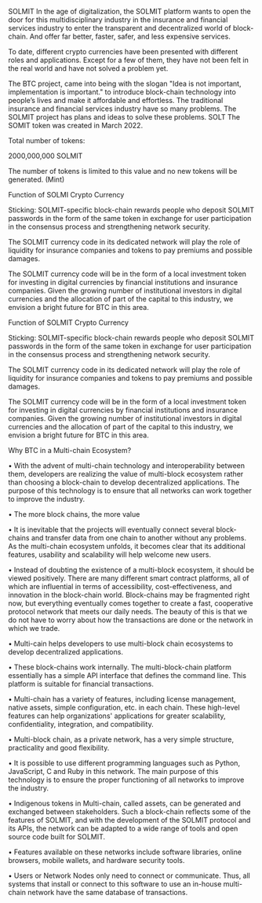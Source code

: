 SOLMIT
In the age of digitalization, the SOLMIT platform wants to open the door for this multidisciplinary industry in the insurance and financial services industry to enter the transparent and decentralized world of block-chain. And offer far better, faster, safer, and less expensive services.

To date, different crypto currencies have been presented with different roles and applications. Except for a few of them, they have not been felt in the real world and have not solved a problem yet.

The BTC project, came into being with the slogan "Idea is not important, implementation is important." to introduce block-chain technology into people’s lives and make it affordable and effortless. The traditional insurance and financial services industry have so many problems. The SOLMIT project has plans and ideas to solve these problems.
SOLT
The SOMIT token was created in March 2022.

Total number of tokens:

2000,000,000 SOLMIT

The number of tokens is limited to this value and no new tokens will be generated. (Mint)

Function of SOLMI Crypto Currency

Sticking: SOLMIT-specific block-chain rewards people who deposit SOLMIT passwords in the form of the same token in exchange for user participation in the consensus process and strengthening network security.

The SOLMIT currency code in its dedicated network will play the role of liquidity for insurance companies and tokens to pay premiums and possible damages.

The SOLMIT
currency code will be in the form of a local investment token for investing in digital currencies by financial institutions and insurance companies. Given the growing number of institutional investors in digital currencies and the allocation of part of the capital to this industry, we envision a bright future for BTC in this area.

Function of SOLMIT Crypto Currency

Sticking: SOLMIT-specific block-chain rewards people who deposit SOLMIT passwords in the form of the same token in exchange for user participation in the consensus process and strengthening network security.

The SOLMIT currency code in its dedicated network will play the role of liquidity for insurance companies and tokens to pay premiums and possible damages.

The SOLMIT currency code will be in the form of a local investment token for investing in digital currencies by financial institutions and insurance companies. Given the growing number of institutional investors in digital currencies and the allocation of part of the capital to this industry, we envision a bright future for BTC in this area.


Why BTC in a Multi-chain Ecosystem?



•	With the advent of multi-chain technology and interoperability between them, developers are realizing the value of multi-block ecosystem rather than choosing a block-chain to develop decentralized applications. The purpose of this technology is to ensure that all networks can work together to improve the industry.



•	The more block chains, the more value



•	It is inevitable that the projects will eventually connect several block-chains and transfer data from one chain to another without any problems. As the multi-chain ecosystem unfolds, it becomes clear that its additional features, usability and scalability will help welcome new users.



•	Instead of doubting the existence of a multi-block ecosystem, it should be viewed positively. There are many different smart contract platforms, all of which are influential in terms of accessibility, cost-effectiveness, and innovation in the block-chain world. Block-chains may be fragmented right now, but everything eventually comes together to create a fast, cooperative protocol network that meets our daily needs. The beauty of this is that we do not have to worry about how the transactions are done or the network in which we trade.

















•	Multi-cain helps developers to use multi-block chain ecosystems to develop decentralized applications.

•	These block-chains work internally. The multi-block-chain platform essentially has a simple API interface that defines the command line. This platform is suitable for financial transactions.

•	Multi-chain has a variety of features, including license management, native assets, simple configuration, etc. in each chain. These high-level features can help organizations' applications for greater scalability, confidentiality, integration, and compatibility.

•	Multi-block chain, as a private network, has a very simple structure, practicality and good flexibility.

•	It is possible to use different programming languages such as Python, JavaScript, C and Ruby in this network. The main purpose of this technology is to ensure the proper functioning of all networks to improve the industry.

•	Indigenous tokens in Multi-chain, called assets, can be generated and exchanged between stakeholders. Such a block-chain reflects some of the features of SOLMIT, and with the development of the SOLMIT protocol and its APIs, the network can be adapted to a wide range of tools and open source code built for SOLMIT.

•	Features available on these networks include software libraries, online browsers, mobile wallets, and hardware security tools.

•	Users or Network Nodes only need to connect or communicate. Thus, all systems that install or connect to this software to use an in-house multi-chain network have the same database of transactions.





